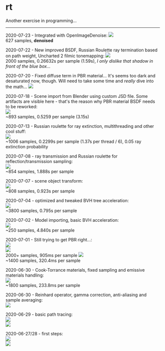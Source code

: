 # rt

Another exercise in programming...

<hr>

2020-07-23 - Integrated with OpenImageDenoise:
<img src=screens/1595537701-627SD.png /><br>
627 samples, **denoised**

2020-07-22 - New improved BSDF, Russian Roulette ray termination based on path weight, Uncharted 2 filmic tonemapping:
<img src=screens/1595468010-2000S.png /><br>
2000 samples, 0.26632s per sample (1.59s), _I only dislike that shadow in front of the blue box..._

2020-07-20 - Fixed diffuse term in PBR material... It's seems too dark and desaturated now, though. Will need to take some time and *really* dive into the math...
<img src=screens/1595284318-2823S.png /><br>

2020-07-18 - Scene import from Blender using custom JSD file. Some artifacts are visible here - that's the reason why PBR material BSDF needs to be reworked:<br>
<img src=screens/1595029745-893S.png /><br>
~893 samples, 0.5259 per sample (3.15s)

2020-07-13 - Russian roulette for ray extinction, multithreading and other cool stuff:<br>
<img src=screens/2020-07-13-1.png /><br>
~1006 samples, 0.2299s per sample (1.37s per thread / 6), 0.05 ray extinction probability

2020-07-08 - ray transmission and Russian roulette for reflection/transmission sampling:<br>
<img src=screens/2020-07-08-1.png /><br>
~854 samples, 1.888s per sample

2020-07-07 - scene object transform:<br>
<img src=screens/2020-07-07-1.png /><br>
~808 samples, 0.923s per sample

2020-07-04 - optimized and tweaked BVH tree acceleration:<br>
<img src=screens/2020-07-04-1.png /><br>
~3800 samples, 0.795s per sample

2020-07-02 - Model importing, basic BVH acceleration:<br>
<img src=screens/2020-07-02-1.png /><br>
~250 samples, 4.840s per sample

2020-07-01 - Still trying to get PBR right...:<br>
<img src=screens/2020-07-01-2.png /><br>
<img src=screens/with_blender.png /><br>
2000+ samples, 905ms per sample
<img src=screens/2020-07-01-1.png /><br>
~1400 samples, 320.4ms per sample

2020-06-30 - Cook-Torrance materials, fixed sampling and emissive materials handling:<br>
<img src=screens/2020-06-30-2.png /><br>
~1800 samples, 233.8ms per sample

2020-06-30 - Reinhard operator, gamma correction, anti-aliasing and sample averaging:<br>
<img src=screens/2020-06-30-1.png /><br>

2020-06-29 - basic path tracing:<br>
<img src=screens/2020-06-29-2.png /><br>
<img src=screens/2020-06-29-1.png /><br>

2020-06-27/28 - first steps:<br>
<img src=screens/2020-06-28-1.png /><br>
<img src=screens/2020-06-27-1.png /><br>

